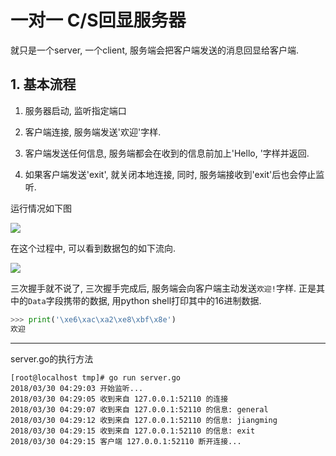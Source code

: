 # 一对一 C/S回显服务器

就只是一个server, 一个client, 服务端会把客户端发送的消息回显给客户端.

## 1. 基本流程

1. 服务器启动, 监听指定端口

2. 客户端连接, 服务端发送'欢迎'字样.

3. 客户端发送任何信息, 服务端都会在收到的信息前加上'Hello, '字样并返回.

4. 如果客户端发送'exit', 就关闭本地连接, 同时, 服务端接收到'exit'后也会停止监听.

运行情况如下图

![](https://gitimg.generals.space/bb140dbf012c9143f02aaad5b8236ec3.png)

在这个过程中, 可以看到数据包的如下流向.

![](https://gitimg.generals.space/364d910b8c360bebab63cb89c1b1859a.png)

三次握手就不说了, 三次握手完成后, 服务端会向客户端主动发送`欢迎!`字样. 正是其中的`Data`字段携带的数据, 用python shell打印其中的16进制数据.

```py
>>> print('\xe6\xac\xa2\xe8\xbf\x8e')
欢迎
```

------

server.go的执行方法

```
[root@localhost tmp]# go run server.go 
2018/03/30 04:29:03 开始监听...
2018/03/30 04:29:05 收到来自 127.0.0.1:52110 的连接
2018/03/30 04:29:07 收到来自 127.0.0.1:52110 的信息: general
2018/03/30 04:29:12 收到来自 127.0.0.1:52110 的信息: jiangming
2018/03/30 04:29:15 收到来自 127.0.0.1:52110 的信息: exit
2018/03/30 04:29:15 客户端 127.0.0.1:52110 断开连接...
```
